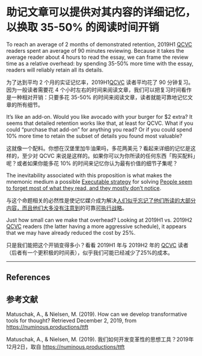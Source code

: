 # 助记文章可以提供对其内容的详细记忆，以换取 35-50% 的阅读时间开销

To reach an average of 2 months of demonstrated retention, 2019H1 [QCVC](https://notes.andymatuschak.org/zDEm83cN4nymHeX89cvZCPVQJ4hyhmsLexyC) readers spent an average of 90 minutes reviewing. Because it takes the average reader about 4 hours to read the essay, we can frame the review time as a relative overhead: by spending 35-50% more time with the essay, readers will reliably retain all its details.

为了达到平均 2 个月的实证记忆率，2019H1[QCVC](https://notes.andymatuschak.org/zDEm83cN4nymHeX89cvZCPVQJ4hyhmsLexyC) 读者平均花了 90 分钟复习。因为一般读者需要花 4 个小时左右的时间来阅读文章，我们可以把复习时间看作是一种相对开销：只要多花 35-50% 的时间来阅读文章，读者就能可靠地记忆文章的所有细节。

It’s like an add-on. Would you like avocado with your burger for $2 extra? It seems that detailed retention works like that, at least for QCVC. What if you could “purchase that add-on” for anything you read? Or if you could spend 10% more time to retain the subset of details you found most valuable?

这就像一个配料。你想在汉堡里加牛油果吗，多花两美元？看起来详细的记忆是这样的，至少对 QCVC 来说是这样的。如果你可以为你所读的任何东西「购买配料」呢？或者如果你能多花 10% 的时间来记忆你认为最有价值的细节子集呢？

The inevitability associated with this proposition is what makes the mnemonic medium a possible [Executable strategy](https://notes.andymatuschak.org/z53fk5XwrsnueNDDCq6WNe2VbPhrDGQmmVgNS) for solving [People seem to forget most of what they read, and they mostly don’t notice](https://notes.andymatuschak.org/z3d6dFhTA5zTmykZ3zh4Y2vCw3aVbUxRiQQcc).

与这个命题相关的必然性是使记忆媒介成为解决[人们似乎忘记了他们所读的大部分内容，而且他们大多没有注意到](https://notes.andymatuschak.org/z3d6dFhTA5zTmykZ3zh4Y2vCw3aVbUxRiQQcc)的可靠[可执行战略](https://notes.andymatuschak.org/z53fk5XwrsnueNDDCq6WNe2VbPhrDGQmmVgNS)。

Just how small can we make that overhead? Looking at 2019H1 vs. 2019H2 [QCVC](https://notes.andymatuschak.org/zDEm83cN4nymHeX89cvZCPVQJ4hyhmsLexyC) readers (the latter having a more aggressive schedule), it appears that we may have already reduced the cost by 25%.

只是我们能把这个开销变得多小？看看 2019H1 年与 2019H2 年的 [QCVC](https://notes.andymatuschak.org/zDEm83cN4nymHeX89cvZCPVQJ4hyhmsLexyC) 读者（后者有一个更积极的时间表），似乎我们可能已经减少了25%的成本。

------

## References

## 参考文献

Matuschak, A., & Nielsen, M. (2019). How can we develop transformative tools for thought? Retrieved December 2, 2019, from https://numinous.productions/ttft

Matuschak, A., & Nielsen, M. (2019). 我们如何开发变革性的思想工具？2019年12月2日，取自 https://numinous.productions/ttft